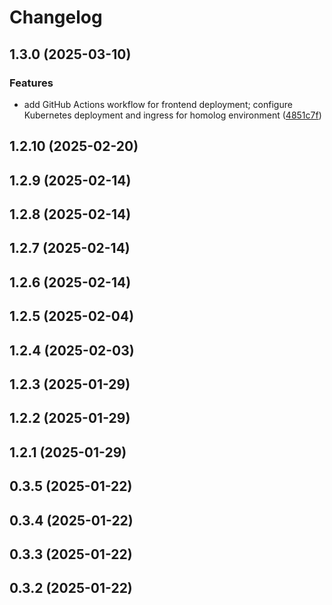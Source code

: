 # Changelog

## 1.3.0 (2025-03-10)

### Features

* add GitHub Actions workflow for frontend deployment; configure Kubernetes deployment and ingress for homolog environment ([4851c7f](https://github.com/oondemand/cst-rakuten-frontend/commit/4851c7f51f36b68271f0d621ea294a82540b1591))

## 1.2.10 (2025-02-20)

## 1.2.9 (2025-02-14)

## 1.2.8 (2025-02-14)

## 1.2.7 (2025-02-14)

## 1.2.6 (2025-02-14)

## 1.2.5 (2025-02-04)

## 1.2.4 (2025-02-03)

## 1.2.3 (2025-01-29)

## 1.2.2 (2025-01-29)

## 1.2.1 (2025-01-29)

## 0.3.5 (2025-01-22)

## 0.3.4 (2025-01-22)

## 0.3.3 (2025-01-22)

## 0.3.2 (2025-01-22)
